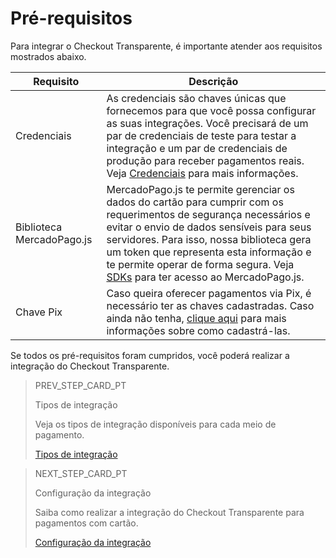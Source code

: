 # Pré-requisitos

Para integrar o Checkout Transparente, é importante atender aos requisitos mostrados abaixo.


| Requisito  | Descrição  |
| --- | --- |
| Credenciais  | As credenciais são chaves únicas que fornecemos para que você possa configurar as suas integrações. Você precisará de um par de credenciais de teste para testar a integração e um par de credenciais de produção para receber pagamentos reais. Veja [Credenciais](/developers/pt/docs/checkout-api/additional-content/credentials) para mais informações.  |
| Biblioteca MercadoPago.js  | MercadoPago.js te permite gerenciar os dados do cartão para cumprir com os requerimentos de segurança necessários e evitar o envio de dados sensíveis para seus servidores. Para isso, nossa biblioteca gera um token que representa esta informação e te permite operar de forma segura. Veja [SDKs](/developers/pt/docs/sdks-library/client-side/mp-js-v2) para ter acesso ao MercadoPago.js.  |
| Chave Pix  | Caso queira oferecer pagamentos via Pix, é necessário ter as chaves cadastradas. Caso ainda não tenha, [clique aqui](https://www.youtube.com/watch?v=60tApKYVnkA) para mais informações sobre como cadastrá-las.  |


Se todos os pré-requisitos foram cumpridos, você poderá realizar a integração do Checkout Transparente.

> PREV_STEP_CARD_PT
>
> Tipos de integração
>
> Veja os tipos de integração disponíveis para cada meio de pagamento.
>
> [Tipos de integração](/developers/pt/docs/checkout-api/types-of-integration)


> NEXT_STEP_CARD_PT
>
> Configuração da integração
>
> Saiba como realizar a integração do Checkout Transparente para pagamentos com cartão.
>
> [Configuração da integração](/developers/pt/docs/checkout-api/integration-configuration/card/integrate-via-cardform)
